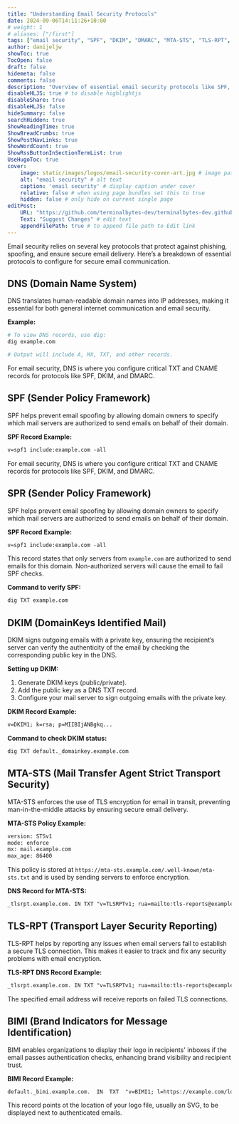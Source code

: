 ```yaml
---
title: "Understanding Email Security Protocols"
date: 2024-09-06T14:11:26+10:00
# weight: 1
# aliases: ["/first"]
tags: ["email security", "SPF", "DKIM", "DMARC", "MTA-STS", "TLS-RPT", "BIMI", "DNS", "email authentication"]
author: danijeljw
showToc: true
TocOpen: false
draft: false
hidemeta: false
comments: false
description: "Overview of essential email security protocols like SPF, DKIM, DMARC, MTA-STS, TLS-RPT, and BIMI to enhance email authentication and protection."
disableHLJS: true # to disable highlightjs
disableShare: true
disableHLJS: false
hideSummary: false
searchHidden: true
ShowReadingTime: true
ShowBreadCrumbs: true
ShowPostNavLinks: true
ShowWordCount: true
ShowRssButtonInSectionTermList: true
UseHugoToc: true
cover:
    image: static/images/logos/email-security-cover-art.jpg # image path/url
    alt: "email security" # alt text
    caption: 'email security' # display caption under cover
    relative: false # when using page bundles set this to true
    hidden: false # only hide on current single page
editPost:
    URL: "https://github.com/terminalbytes-dev/terminalbytes-dev.github.io/tree/main/content"
    Text: "Suggest Changes" # edit text
    appendFilePath: true # to append file path to Edit link
---
```


Email security relies on several key protocols that protect against phishing, spoofing, and ensure secure email delivery. Here’s a breakdown of essential protocols to configure for secure email communication.

## DNS (Domain Name System)

DNS translates human-readable domain names into IP addresses, making it essential for both general internet communication and email security.

**Example:**

```sh
# To view DNS records, use dig:
dig example.com

# Output will include A, MX, TXT, and other records.
```

For email security, DNS is where you configure critical TXT and CNAME records for protocols like SPF, DKIM, and DMARC.

## SPF (Sender Policy Framework)

SPF helps prevent email spoofing by allowing domain owners to specify which mail servers are authorized to send emails on behalf of their domain.

**SPF Record Example:**

```txt
v=spf1 include:example.com -all
```

For email security, DNS is where you configure critical TXT and CNAME records for protocols like SPF, DKIM, and DMARC.

## SPR (Sender Policy Framework)

SPF helps prevent email spoofing by allowing domain owners to specify which mail servers are authorized to send emails on behalf of their domain.

**SPF Record Example:**

```txt
v=spf1 include:example.com -all
```

This record states that only servers from `example.com` are authorized to send emails for this domain. Non-authorized servers will cause the email to fail SPF checks.

**Command to verify SPF:**

```sh
dig TXT example.com
```

## DKIM (DomainKeys Identified Mail)

DKIM signs outgoing emails with a private key, ensuring the recipient’s server can verify the authenticity of the email by checking the corresponding public key in the DNS.

**Setting up DKIM:**
1. Generate DKIM keys (public/private).
1. Add the public key as a DNS TXT record.
1. Configure your mail server to sign outgoing emails with the private key.

**DKIM Record Example:**

```txt
v=DKIM1; k=rsa; p=MIIBIjANBgkq...
```

**Command to check DKIM status:**

```sh
dig TXT default._domainkey.example.com
```

## MTA-STS (Mail Transfer Agent Strict Transport Security)

MTA-STS enforces the use of TLS encryption for email in transit, preventing man-in-the-middle attacks by ensuring secure email delivery.

**MTA-STS Policy Example:**

```txt
version: STSv1
mode: enforce
mx: mail.example.com
max_age: 86400
```

This policy is stored at `https://mta-sts.example.com/.well-known/mta-sts.txt` and is used by sending servers to enforce encryption.

**DNS Record for MTA-STS:**

```txt
_tlsrpt.example.com. IN TXT "v=TLSRPTv1; rua=mailto:tls-reports@example.com"
```

## TLS-RPT (Transport Layer Security Reporting)

TLS-RPT helps by reporting any issues when email servers fail to establish a secure TLS connection. This makes it easier to track and fix any security problems with email encryption.

**TLS-RPT DNS Record Example:**

```txt
_tlsrpt.example.com. IN TXT "v=TLSRPTv1; rua=mailto:tls-reports@example.com"
```

The specified email address will receive reports on failed TLS connections.

## BIMI (Brand Indicators for Message Identification)

BIMI enables organizations to display their logo in recipients' inboxes if the email passes authentication checks, enhancing brand visibility and recipient trust.

**BIMI Record Example:**

```txt
default._bimi.example.com.  IN  TXT  "v=BIMI1; l=https://example.com/logo.svg"
```

This record points ot the location of your logo file, usually an SVG, to be displayed next to authenticated emails.
